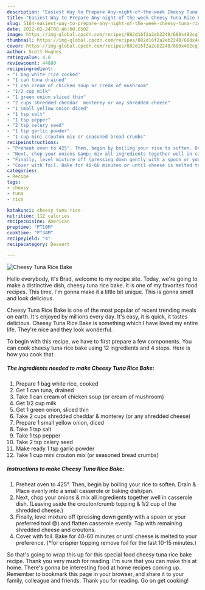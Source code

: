 ```yaml
---
description: "Easiest Way to Prepare Any-night-of-the-week Cheesy Tuna Rice Bake"
title: "Easiest Way to Prepare Any-night-of-the-week Cheesy Tuna Rice Bake"
slug: 5164-easiest-way-to-prepare-any-night-of-the-week-cheesy-tuna-rice-bake
date: 2022-02-24T08:46:00.850Z
image: https://img-global.cpcdn.com/recipes/882d16f2a2eb2248/680x482cq70/cheesy-tuna-rice-bake-recipe-main-photo.jpg
thumbnail: https://img-global.cpcdn.com/recipes/882d16f2a2eb2248/680x482cq70/cheesy-tuna-rice-bake-recipe-main-photo.jpg
cover: https://img-global.cpcdn.com/recipes/882d16f2a2eb2248/680x482cq70/cheesy-tuna-rice-bake-recipe-main-photo.jpg
author: Scott Hughes
ratingvalue: 4.8
reviewcount: 44880
recipeingredient:
- "1 bag white rice cooked"
- "1 can tuna drained"
- "1 can cream of chicken soup or cream of mushroom"
- "1/2 cup milk"
- "1 green onion sliced thin"
- "2 cups shredded cheddar  monterey or any shredded cheese"
- "1 small yellow onion diced"
- "1 tsp salt"
- "1 tsp pepper"
- "2 tsp celery seed"
- "1 tsp garlic powder"
- "1 cup mini crouton mix or seasoned bread crumbs"
recipeinstructions:
- "Preheat oven to 425°. Then, begin by boiling your rice to soften. Drain &amp; Place evenly into a small casserole or baking dish/pan."
- "Next, chop your onions &amp; mix all ingredients together well in casserole dish. (Leaving aside the crouton/crumb topping &amp; 1/2 cup of the shredded cheese.)"
- "Finally, level mixture off (pressing down gently with a spoon or your preferred tool 😄) and flatten casserole evenly. Top with remaining shredded cheese and croutons."
- "Cover with foil. Bake for 40-60 minutes or until cheese is melted to your preference. (*for crispier topping remove foil for the last 10-15 minutes.)"
categories:
- Recipe
tags:
- cheesy
- tuna
- rice

katakunci: cheesy tuna rice 
nutrition: 112 calories
recipecuisine: American
preptime: "PT10M"
cooktime: "PT34M"
recipeyield: "4"
recipecategory: Dessert

---
```



![Cheesy Tuna Rice Bake](https://img-global.cpcdn.com/recipes/882d16f2a2eb2248/680x482cq70/cheesy-tuna-rice-bake-recipe-main-photo.jpg)

Hello everybody, it's Brad, welcome to my recipe site. Today, we're going to make a distinctive dish, cheesy tuna rice bake. It is one of my favorites food recipes. This time, I'm gonna make it a little bit unique. This is gonna smell and look delicious.

Cheesy Tuna Rice Bake is one of the most popular of recent trending meals on earth. It's enjoyed by millions every day. It's easy, it is quick, it tastes delicious. Cheesy Tuna Rice Bake is something which I have loved my entire life. They're nice and they look wonderful.




To begin with this recipe, we have to first prepare a few components. You can cook cheesy tuna rice bake using 12 ingredients and 4 steps. Here is how you cook that.

<!--inarticleads1-->

##### The ingredients needed to make Cheesy Tuna Rice Bake:

1. Prepare 1 bag white rice, cooked
1. Get 1 can tuna, drained
1. Take 1 can cream of chicken soup (or cream of mushroom)
1. Get 1/2 cup milk
1. Get 1 green onion, sliced thin
1. Take 2 cups shredded cheddar &amp; monterey (or any shredded cheese)
1. Prepare 1 small yellow onion, diced
1. Take 1 tsp salt
1. Take 1 tsp pepper
1. Take 2 tsp celery seed
1. Make ready 1 tsp garlic powder
1. Take 1 cup mini crouton mix (or seasoned bread crumbs)




<!--inarticleads2-->

##### Instructions to make Cheesy Tuna Rice Bake:

1. Preheat oven to 425°. Then, begin by boiling your rice to soften. Drain &amp; Place evenly into a small casserole or baking dish/pan.
1. Next, chop your onions &amp; mix all ingredients together well in casserole dish. (Leaving aside the crouton/crumb topping &amp; 1/2 cup of the shredded cheese.)
1. Finally, level mixture off (pressing down gently with a spoon or your preferred tool 😄) and flatten casserole evenly. Top with remaining shredded cheese and croutons.
1. Cover with foil. Bake for 40-60 minutes or until cheese is melted to your preference. (*for crispier topping remove foil for the last 10-15 minutes.)




So that's going to wrap this up for this special food cheesy tuna rice bake recipe. Thank you very much for reading. I'm sure that you can make this at home. There's gonna be interesting food at home recipes coming up. Remember to bookmark this page in your browser, and share it to your family, colleague and friends. Thank you for reading. Go on get cooking!
